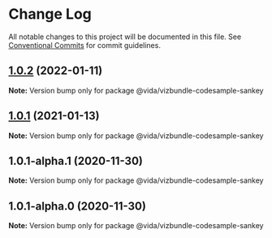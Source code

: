 # Change Log

All notable changes to this project will be documented in this file.
See [Conventional Commits](https://conventionalcommits.org) for commit guidelines.

## [1.0.2](https://github.ibm.com/VIDA/catalog/compare/@vida/vizbundle-codesample-sankey@1.0.1...@vida/vizbundle-codesample-sankey@1.0.2) (2022-01-11)

**Note:** Version bump only for package @vida/vizbundle-codesample-sankey





## [1.0.1](https://github.ibm.com/VIDA/catalog/compare/@vida/vizbundle-codesample-sankey@1.0.1-alpha.1...@vida/vizbundle-codesample-sankey@1.0.1) (2021-01-13)

**Note:** Version bump only for package @vida/vizbundle-codesample-sankey





## 1.0.1-alpha.1 (2020-11-30)

**Note:** Version bump only for package @vida/vizbundle-codesample-sankey





## 1.0.1-alpha.0 (2020-11-30)

**Note:** Version bump only for package @vida/vizbundle-codesample-sankey
